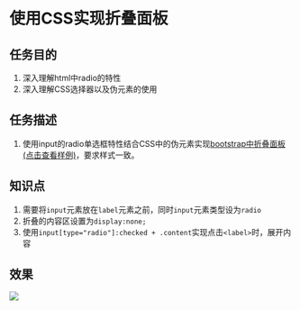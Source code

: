 # 使用CSS实现折叠面板
## 任务目的
1. 深入理解html中radio的特性
2. 深入理解CSS选择器以及伪元素的使用

## 任务描述
1. 使用input的radio单选框特性结合CSS中的伪元素实现[bootstrap中折叠面板(点击查看样例)](http://v3.bootcss.com/javascript/#collapse-example-accordion)，要求样式一致。

## 知识点
1. 需要将`input`元素放在`label`元素之前，同时`input`元素类型设为`radio`
2. 折叠的内容区设置为`display:none;`
3. 使用`input[type="radio"]:checked + .content`实现点击``<label>``时，展开内容

## 效果
![](http://i.imgur.com/aAJuKpe.gif)
